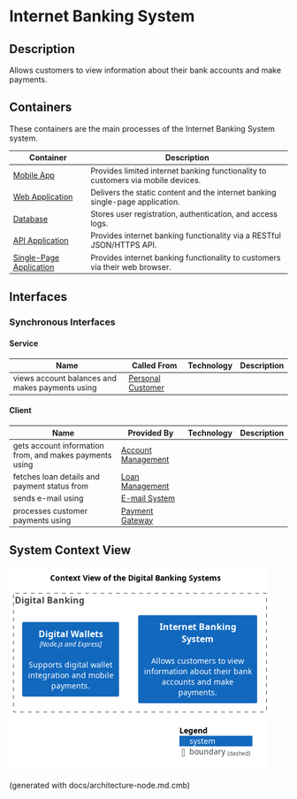 # Internet Banking System
## Description
Allows customers to view information about their bank accounts and make payments.

## Containers
These containers are the main processes of the Internet Banking System system.

| Container | Description |
|---|---|
| [Mobile App](../../mybank/digital-banking/mobile-app.md)| Provides limited internet banking functionality to customers via mobile devices. |
| [Web Application](../../mybank/digital-banking/web-app.md)| Delivers the static content and the internet banking single-page application. |
| [Database](../../mybank/digital-banking/database.md)| Stores user registration, authentication, and access logs. |
| [API Application](../../mybank/digital-banking/api-application.md)| Provides internet banking functionality via a RESTful JSON/HTTPS API. |
| [Single-Page Application](../../mybank/digital-banking/single-page-app.md)| Provides internet banking functionality to customers via their web browser. |

## Interfaces

### Synchronous Interfaces

#### Service
| Name | Called From | Technology | Description |
|---|---|---|---|
| views account balances and makes payments using | [Personal Customer](../../mybank/user-role/personal-customer.md) |  |  |

#### Client
| Name | Provided By | Technology | Description |
|---|---|---|---|
| gets account information from, and makes payments using | [Account Management](../../mybank/core-banking/account-management-system.md) |  |  |
| fetches loan details and payment status from | [Loan Management](../../mybank/core-banking/loan-management-system.md) |  |  |
| sends e-mail using | [E-mail System](../../mybank/email-system.md) |  |  |
| processes customer payments using | [Payment Gateway](../../mybank/payment/payment-gateway-system.md) |  |  |

## System Context View
![Context View of the Digital Banking Systems](../../mybank/digital-banking/context-view.png)


(generated with docs/architecture-node.md.cmb)
